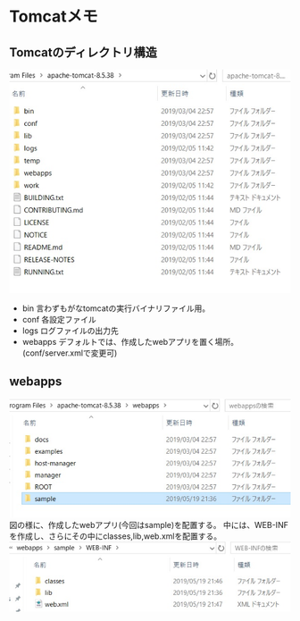 # Tomcatメモ
## Tomcatのディレクトリ構造
![](./tomcat.jpg)
- bin 
  言わずもがなtomcatの実行バイナリファイル用。
- conf
  各設定ファイル
- logs
  ログファイルの出力先
- webapps
  デフォルトでは、作成したwebアプリを置く場所。(conf/server.xmlで変更可)

## webapps
![](./tomcat2.jpg)
図の様に、作成したwebアプリ(今回はsample)を配置する。
中には、WEB-INFを作成し、さらにその中にclasses,lib,web.xmlを配置する。
![](./tomcat3.jpg)


